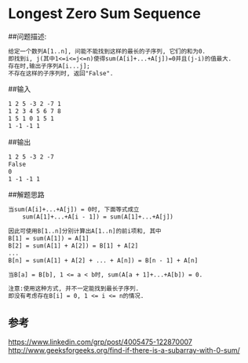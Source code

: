 # Longest Zero Sum Sequence
##问题描述:
```txt
给定一个数列A[1..n], 问能不能找到这样的最长的子序列, 它们的和为0.
即找到i, j(其中1<=i<=j<=n)使得sum(A[i]+...+A[j])=0并且(j-i)的值最大.
存在时,输出子序列A[i...j];
不存在这样的子序列时, 返回"False".
```

##输入
```txt
1 2 5 -3 2 -7 1
1 2 3 4 5 6 7 8
1 5 1 0 1 5 1
1 -1 -1 1
```

##输出
```txt
1 2 5 -3 2 -7
False
0
1 -1 -1 1
```

##解题思路
```txt
当sum(A[i]+...+A[j]) = 0时, 下面等式成立
    sum(A[1]+...+A[i - 1]) = sum(A[1]+...+A[j])

因此可使用B[1..n]分别计算出A[1..n]的前i项和, 其中
B[1] = sum(A[1]) = A[1]
B[2] = sum(A[1] + A[2]) = B[1] + A[2]
...
B[n] = sum(A[1] + A[2] + ... + A[n]) = B[n - 1] + A[n]

当B[a] = B[b], 1 <= a < b时, sum(A[a + 1]+...+A[b]) = 0.

注意:使用这种方式, 并不一定能找到最长子序列.
即没有考虑存在B[i] = 0, 1 <= i <= n的情况.

```


## 参考
https://www.linkedin.com/grp/post/4005475-122870007<br>
http://www.geeksforgeeks.org/find-if-there-is-a-subarray-with-0-sum/
